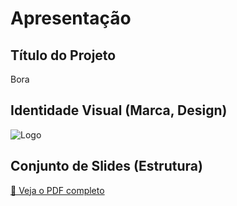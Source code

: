 # Apresentação


## Título do Projeto

Bora

## Identidade Visual (Marca, Design)

![Logo](https://github.com/user-attachments/assets/87202cab-47fa-4bcd-a92c-13dd0b3ed099)

## Conjunto de Slides (Estrutura)

[📄 Veja o PDF completo](pdf/Apresentacao.pdf)
